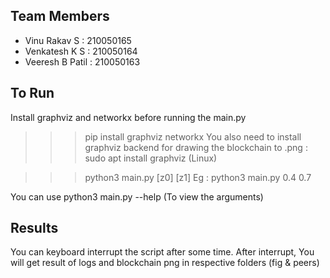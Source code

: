 ## Team Members
- Vinu Rakav S    : 210050165 
- Venkatesh K S   : 210050164 
- Veeresh B Patil : 210050163

## To Run 
Install graphviz and networkx before running the main.py 
>>> pip install graphviz networkx 
You also need to install graphviz backend for drawing the blockchain to .png : 
>>> sudo apt install graphviz (Linux)

>>> python3 main.py [z0] [z1]
Eg : python3 main.py 0.4 0.7

You can use python3 main.py --help (To view the arguments)

## Results 
You can keyboard interrupt the script after some time.
After interrupt, 
You will get result of logs and blockchain png in respective folders (fig & peers)
